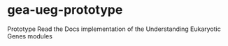 # gea-ueg-prototype
Prototype Read the Docs implementation of the Understanding Eukaryotic Genes modules
